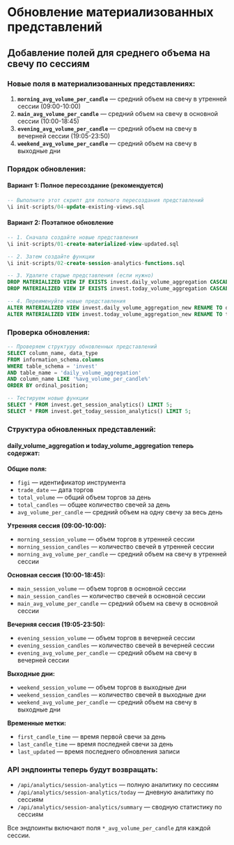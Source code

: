 # Обновление материализованных представлений

## Добавление полей для среднего объема на свечу по сессиям

### Новые поля в материализованных представлениях:

1. **`morning_avg_volume_per_candle`** — средний объем на свечу в утренней сессии (09:00-10:00)
2. **`main_avg_volume_per_candle`** — средний объем на свечу в основной сессии (10:00-18:45)
3. **`evening_avg_volume_per_candle`** — средний объем на свечу в вечерней сессии (19:05-23:50)
4. **`weekend_avg_volume_per_candle`** — средний объем на свечу в выходные дни

### Порядок обновления:

#### Вариант 1: Полное пересоздание (рекомендуется)
```sql
-- Выполните этот скрипт для полного пересоздания представлений
\i init-scripts/04-update-existing-views.sql
```

#### Вариант 2: Поэтапное обновление
```sql
-- 1. Сначала создайте новые представления
\i init-scripts/01-create-materialized-view-updated.sql

-- 2. Затем создайте функции
\i init-scripts/02-create-session-analytics-functions.sql

-- 3. Удалите старые представления (если нужно)
DROP MATERIALIZED VIEW IF EXISTS invest.daily_volume_aggregation CASCADE;
DROP MATERIALIZED VIEW IF EXISTS invest.today_volume_aggregation CASCADE;

-- 4. Переименуйте новые представления
ALTER MATERIALIZED VIEW invest.daily_volume_aggregation_new RENAME TO daily_volume_aggregation;
ALTER MATERIALIZED VIEW invest.today_volume_aggregation_new RENAME TO today_volume_aggregation;
```

### Проверка обновления:

```sql
-- Проверяем структуру обновленных представлений
SELECT column_name, data_type 
FROM information_schema.columns 
WHERE table_schema = 'invest' 
AND table_name = 'daily_volume_aggregation'
AND column_name LIKE '%avg_volume_per_candle%'
ORDER BY ordinal_position;

-- Тестируем новые функции
SELECT * FROM invest.get_session_analytics() LIMIT 5;
SELECT * FROM invest.get_today_session_analytics() LIMIT 5;
```

### Структура обновленных представлений:

#### daily_volume_aggregation и today_volume_aggregation теперь содержат:

**Общие поля:**
- `figi` — идентификатор инструмента
- `trade_date` — дата торгов
- `total_volume` — общий объем торгов за день
- `total_candles` — общее количество свечей за день
- `avg_volume_per_candle` — средний объем на одну свечу за весь день

**Утренняя сессия (09:00-10:00):**
- `morning_session_volume` — объем торгов в утренней сессии
- `morning_session_candles` — количество свечей в утренней сессии
- `morning_avg_volume_per_candle` — средний объем на свечу в утренней сессии

**Основная сессия (10:00-18:45):**
- `main_session_volume` — объем торгов в основной сессии
- `main_session_candles` — количество свечей в основной сессии
- `main_avg_volume_per_candle` — средний объем на свечу в основной сессии

**Вечерняя сессия (19:05-23:50):**
- `evening_session_volume` — объем торгов в вечерней сессии
- `evening_session_candles` — количество свечей в вечерней сессии
- `evening_avg_volume_per_candle` — средний объем на свечу в вечерней сессии

**Выходные дни:**
- `weekend_session_volume` — объем торгов в выходные дни
- `weekend_session_candles` — количество свечей в выходные дни
- `weekend_avg_volume_per_candle` — средний объем на свечу в выходные дни

**Временные метки:**
- `first_candle_time` — время первой свечи за день
- `last_candle_time` — время последней свечи за день
- `last_updated` — время последнего обновления записи

### API эндпоинты теперь будут возвращать:

- `/api/analytics/session-analytics` — полную аналитику по сессиям
- `/api/analytics/session-analytics/today` — дневную аналитику по сессиям
- `/api/analytics/session-analytics/summary` — сводную статистику по сессиям

Все эндпоинты включают поля `*_avg_volume_per_candle` для каждой сессии.
